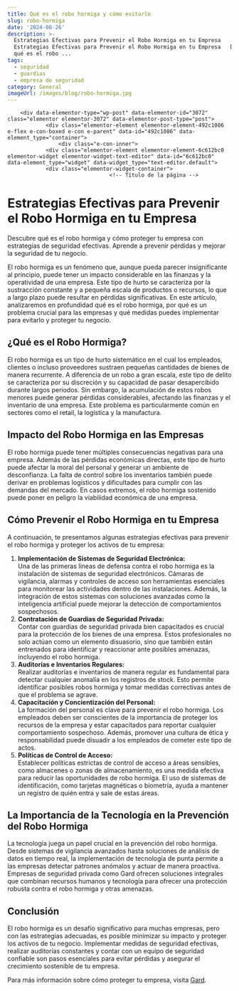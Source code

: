 ```yaml
---
title: Qué es el robo hormiga y cómo evitarlo
slug: robo-hormiga
date: '2024-08-26'
description: >-
  Estrategias Efectivas para Prevenir el Robo Hormiga en tu Empresa  
  Estrategias Efectivas para Prevenir el Robo Hormiga en tu Empresa   Descubre
  qué es el robo ...
tags:
  - seguridad
  - guardias
  - empresa de seguridad
category: General
imageUrl: /images/blog/robo-hormiga.jpg
---
```


		<div data-elementor-type="wp-post" data-elementor-id="3072" class="elementor elementor-3072" data-elementor-post-type="post">
				<div class="elementor-element elementor-element-492c1086 e-flex e-con-boxed e-con e-parent" data-id="492c1086" data-element_type="container">
					<div class="e-con-inner">
				<div class="elementor-element elementor-element-6c612bc0 elementor-widget elementor-widget-text-editor" data-id="6c612bc0" data-element_type="widget" data-widget_type="text-editor.default">
				<div class="elementor-widget-container">
									<!-- Título de la página -->
<title>Estrategias Efectivas para Prevenir el Robo Hormiga en tu Empresa</title>

<!-- Encabezado principal -->
<h1 id="estrategias-prevenir-robo-hormiga">Estrategias Efectivas para Prevenir el Robo Hormiga en tu Empresa</h1>

<!-- Introducción -->
<p>Descubre qué es el robo hormiga y cómo proteger tu empresa con estrategias de seguridad efectivas. Aprende a prevenir pérdidas y mejorar la seguridad de tu negocio.</p>
<p>El robo hormiga es un fenómeno que, aunque pueda parecer insignificante al principio, puede tener un impacto considerable en las finanzas y la operatividad de una empresa. Este tipo de hurto se caracteriza por la sustracción constante y a pequeña escala de productos o recursos, lo que a largo plazo puede resultar en pérdidas significativas. En este artículo, analizaremos en profundidad qué es el robo hormiga, por qué es un problema crucial para las empresas y qué medidas puedes implementar para evitarlo y proteger tu negocio.</p>

<!-- ¿Qué es el Robo Hormiga? -->
<h2 id="que-es-robo-hormiga">¿Qué es el Robo Hormiga?</h2>
<p>El robo hormiga es un tipo de hurto sistemático en el cual los empleados, clientes o incluso proveedores sustraen pequeñas cantidades de bienes de manera recurrente. A diferencia de un robo a gran escala, este tipo de delito se caracteriza por su discreción y su capacidad de pasar desapercibido durante largos periodos. Sin embargo, la acumulación de estos robos menores puede generar pérdidas considerables, afectando las finanzas y el inventario de una empresa. Este problema es particularmente común en sectores como el retail, la logística y la manufactura.</p>

<!-- Impacto del Robo Hormiga en las Empresas -->
<h2 id="impacto-robo-hormiga-empresas">Impacto del Robo Hormiga en las Empresas</h2>
<p>El robo hormiga puede tener múltiples consecuencias negativas para una empresa. Además de las pérdidas económicas directas, este tipo de hurto puede afectar la moral del personal y generar un ambiente de desconfianza. La falta de control sobre los inventarios también puede derivar en problemas logísticos y dificultades para cumplir con las demandas del mercado. En casos extremos, el robo hormiga sostenido puede poner en peligro la viabilidad económica de una empresa.</p>

<!-- Cómo Prevenir el Robo Hormiga en tu Empresa -->
<h2 id="como-prevenir-robo-hormiga">Cómo Prevenir el Robo Hormiga en tu Empresa</h2>
<p>A continuación, te presentamos algunas estrategias efectivas para prevenir el robo hormiga y proteger los activos de tu empresa:</p>

<!-- Lista de estrategias para prevenir el robo hormiga -->
<ol>
    <li><strong>Implementación de Sistemas de Seguridad Electrónica:</strong><br> Una de las primeras líneas de defensa contra el robo hormiga es la instalación de sistemas de seguridad electrónicos. Cámaras de vigilancia, alarmas y controles de acceso son herramientas esenciales para monitorear las actividades dentro de las instalaciones. Además, la integración de estos sistemas con soluciones avanzadas como la inteligencia artificial puede mejorar la detección de comportamientos sospechosos.</li>
    <li><strong>Contratación de Guardias de Seguridad Privada:</strong><br> Contar con guardias de seguridad privada bien capacitados es crucial para la protección de los bienes de una empresa. Estos profesionales no solo actúan como un elemento disuasorio, sino que también están entrenados para identificar y reaccionar ante posibles amenazas, incluyendo el robo hormiga.</li>
    <li><strong>Auditorías e Inventarios Regulares:</strong><br> Realizar auditorías e inventarios de manera regular es fundamental para detectar cualquier anomalía en los registros de stock. Esto permite identificar posibles robos hormiga y tomar medidas correctivas antes de que el problema se agrave.</li>
    <li><strong>Capacitación y Concientización del Personal:</strong><br> La formación del personal es clave para prevenir el robo hormiga. Los empleados deben ser conscientes de la importancia de proteger los recursos de la empresa y estar capacitados para reportar cualquier comportamiento sospechoso. Además, promover una cultura de ética y responsabilidad puede disuadir a los empleados de cometer este tipo de actos.</li>
    <li><strong>Políticas de Control de Acceso:</strong><br> Establecer políticas estrictas de control de acceso a áreas sensibles, como almacenes o zonas de almacenamiento, es una medida efectiva para reducir las oportunidades de robo hormiga. El uso de sistemas de identificación, como tarjetas magnéticas o biometría, ayuda a mantener un registro de quién entra y sale de estas áreas.</li>
</ol>

<!-- La Importancia de la Tecnología en la Prevención del Robo Hormiga -->
<h2 id="importancia-tecnologia-prevencion-robo-hormiga">La Importancia de la Tecnología en la Prevención del Robo Hormiga</h2>
<p>La tecnología juega un papel crucial en la prevención del robo hormiga. Desde sistemas de vigilancia avanzados hasta soluciones de análisis de datos en tiempo real, la implementación de tecnología de punta permite a las empresas detectar patrones anómalos y actuar de manera proactiva. Empresas de seguridad privada como Gard ofrecen soluciones integrales que combinan recursos humanos y tecnología para ofrecer una protección robusta contra el robo hormiga y otras amenazas.</p>

<!-- Conclusión -->
<h2 id="conclusion">Conclusión</h2>
<p>El robo hormiga es un desafío significativo para muchas empresas, pero con las estrategias adecuadas, es posible minimizar su impacto y proteger los activos de tu negocio. Implementar medidas de seguridad efectivas, realizar auditorías constantes y contar con un equipo de seguridad confiable son pasos esenciales para evitar pérdidas y asegurar el crecimiento sostenible de tu empresa.</p>

<!-- Llamado a la acción -->
<p>Para más información sobre cómo proteger tu empresa, visita <a href="https://gard.cl">Gard</a>.</p>
								</div>
				</div>
					</div>
				</div>
				</div>
		
